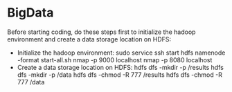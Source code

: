 # BigData
Before starting coding, do these steps first to initialize the hadoop environment and create a data storage location on HDFS:
- Initialize the hadoop environment:
sudo service ssh start
hdfs namenode -format
start-all.sh
nmap -p 9000 localhost
nmap -p 8080 localhost
- Create a data storage location on HDFS:
hdfs dfs -mkdir -p /results
hdfs dfs -mkdir -p /data
hdfs dfs -chmod -R 777 /results
hdfs dfs -chmod -R 777 /data
